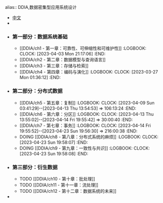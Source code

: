 alias:: DDIA,数据密集型应用系统设计

- [中文](https://github.com/Vonng/ddia/tree/master)
-
- ### 第一部分：数据系统基础
	- [[DDIA/ch1 - 第一章：可靠性、可伸缩性和可维护性]]
	  :LOGBOOK:
	  CLOCK: [2023-04-03 Mon 21:17:06]
	  :END:
	- [[DDIA/ch2 - 第二章：数据模型与查询语言]]
	- [[DDIA/ch3 - 第三章：存储与检索]]
	- [[DDIA/ch4 - 第四章：编码与演化]]
	  :LOGBOOK:
	  CLOCK: [2023-03-27 Mon 01:36:12]
	  :END:
- ### 第二部分：分布式数据
	- [[DDIA/ch5 - 第五章：复制]]
	  :LOGBOOK:
	  CLOCK: [2023-04-09 Sun 03:41:29]--[2023-04-13 Thu 13:54:53] =>  106:13:24
	  :END:
	- [[DDIA/ch6 - 第六章：分区]]
	  :LOGBOOK:
	  CLOCK: [2023-04-13 Thu 13:55:02]--[2023-04-14 Fri 19:55:42] =>  30:00:40
	  :END:
	- [[DDIA/ch7 - 第七章：事务]]
	  :LOGBOOK:
	  CLOCK: [2023-04-14 Fri 19:55:52]--[2023-04-23 Sun 19:56:30] =>  216:00:38
	  :END:
	- DOING [[DDIA/ch8 - 第八章：分布式系统的麻烦]]
	  :LOGBOOK:
	  CLOCK: [2023-04-23 Sun 19:58:07]
	  :END:
	- DOING [[DDIA/ch9 - 第九章：一致性与共识]]
	  :LOGBOOK:
	  CLOCK: [2023-04-23 Sun 19:58:08]
	  :END:
- ### 第三部分：衍生数据
	- TODO [[DDIA/ch10 - 第十章：批处理]]
	- TODO [[DDIA/ch11 - 第十一章：流处理]]
	- TODO [[DDIA/ch12 - 第十二章：数据系统的未来]]
-